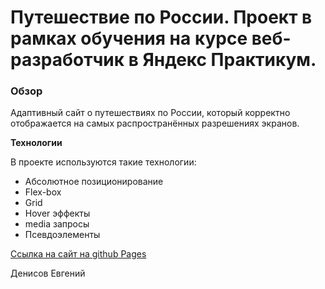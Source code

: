 # Путешествие по России. Проект в рамках обучения на курсе веб-разработчик в Яндекс Практикум.

### Обзор
Адаптивный сайт о путешествиях по России, который корректно отображается на самых распространённых разрешениях экранов.

**Технологии**

В проекте используются такие технологии:

* Абсолютное позиционирование
* Flex-box
* Grid
* Hover эффекты
* media запросы
* Псевдоэлементы


[Ссылка на сайт на github Pages](https://jackyapa6eu.github.io/russian-travel/)




Денисов Евгений
